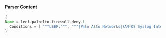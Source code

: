 #### Parser Content
```Java
{
Name = leef-paloalto-firewall-deny-1
  Conditions = [ """LEEF:""", """|Palo Alto Networks|PAN-OS Syslog Integration|""", """|Type=TRAFFIC|Subtype=deny|""" ]
}
```